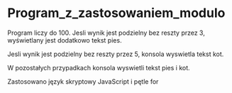 # Program_z_zastosowaniem_modulo

Program liczy do 100. Jesli wynik jest podzielny bez reszty przez 3, wyświetlany jest dodatkowo tekst pies.

Jesli wynik jest podzielny bez reszty przez 5, konsola wyswietla tekst kot.

W pozostałych przypadkach konsola wyswietli tekst pies i kot.

Zastosowano język skryptowy JavaScript i pętle for
